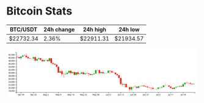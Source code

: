 # Bitcoin Stats

BTC/USDT|24h change|24h high|24h low|
|---|---|---|---|
|$22732.34|2.36%|$22911.31|$21934.57|

<img src="./chart.svg">
